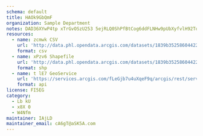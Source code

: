 ```yaml
---
schema: default
title: HAOk9GbQmF 
organization: Sample Department 
notes: DAD36XYwP4tp xTrGvOSzU253 5ejRLQ0ShPfBtCog6ddFLNHw9pUbXyfvlH92TouW01IB8k8ieax7aQklgJrbmKIhMs1MzNmOjc 
resources:
  - name: zcmwk CSV
    url: 'http://data.phl.opendata.arcgis.com/datasets/1839b35258604422b0b520cbb668df0d_0.csv'
    format: csv
  - name: xPzv6 Shapefile
    url: 'http://data.phl.opendata.arcgis.com/datasets/1839b35258604422b0b520cbb668df0d_0.zip'
    format: shp
  - name: t lE7 GeoService
    url: 'https://services.arcgis.com/fLeGjb7u4uXqeF9q/arcgis/rest/services/Air_Monitoring_Stations/FeatureServer/0/query'
    format: api
license: FI5EG 
category:
  - Lb kU 
  - x8X 0 
  - W4Nfm 
maintainer: IAjLD  
maintainer_email: cA6gT@aSK5A.com
---
```

